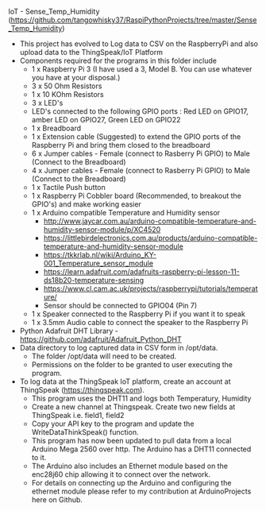 IoT - Sense_Temp_Humidity (https://github.com/tangowhisky37/RaspiPythonProjects/tree/master/Sense_Temp_Humidity) 
- This project has evolved to Log data to CSV on the RaspberryPi and also upload data to the ThingSpeak/IoT Platform
- Components required for the programs in this folder include
  - 1 x Raspberry Pi 3 (I have used a 3, Model B. You can use whatever you have at your disposal.)
  - 3 x 50 Ohm Resistors
  - 1 x 10 KOhm Resistors
  - 3 x LED's
  - LED's connected to the following GPIO ports : Red LED on GPIO17, amber LED on GPIO27, Green LED on GPIO22
  - 1 x Breadboard
  - 1 x Extension cable (Suggested) to extend the GPIO ports of the Raspberry Pi and bring them closed to the breadboard
  - 6 x Jumper cables - Female (connect to Rasberry Pi GPIO) to Male (Connect to the Breadboard)
  - 4 x Jumper cables - Female (connect to Rasberry Pi GPIO) to Male (Connect to the Breadboard)
  - 1 x Tactile Push button
  - 1 x Raspberry Pi Cobbler board (Recommended, to breakout the GPIO's) and make working easier
  - 1 x Arduino compatible Temperature and Humidity sensor 
    - http://www.jaycar.com.au/arduino-compatible-temperature-and-humidity-sensor-module/p/XC4520
    - https://littlebirdelectronics.com.au/products/arduino-compatible-temperature-and-humidity-sensor-module
    - https://tkkrlab.nl/wiki/Arduino_KY-001_Temperature_sensor_module
    - https://learn.adafruit.com/adafruits-raspberry-pi-lesson-11-ds18b20-temperature-sensing
    - https://www.cl.cam.ac.uk/projects/raspberrypi/tutorials/temperature/
    - Sensor should be connected to GPIO04 (Pin 7) 
  - 1 x Speaker connected to the Raspberry Pi if you want it to speak
  - 1 x 3.5mm Audio cable to connect the speaker to the Raspberry Pi
- Python Adafruit DHT Library - https://github.com/adafruit/Adafruit_Python_DHT
- Data directory to log captured data in CSV form in /opt/data. 
  - The folder /opt/data will need to be created.
  - Permissions on the folder to be granted to user executing the program.
- To log data at the ThingSpeak IoT platform, create an account at ThingSpeak (https://thingspeak.com). 
  - This program uses the DHT11 and logs both Temperatury, Humidity
  - Create a new channel at Thingspeak. Create two new fields at ThingSpeak i.e. field1, field2
  - Copy your API key to the program and update the WriteDataThinkSpeak() function.
  - This program has now been updated to pull data from a local Arduino Mega 2560 over http. The Arduino has a DHT11 connected to it.
  - The Arduino also includes an Ethernet module based on the enc28j60 chip allowing it to connect over the network.
  - For details on connecting up the Arduino and configuring the ethernet module please refer to my contribution at ArduinoProjects here on Github.
